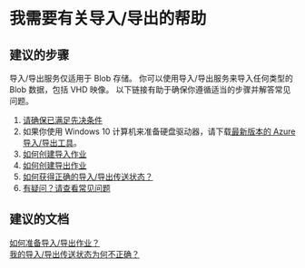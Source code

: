 <properties
    pageTitle="I need help with Import/Export"
    description="我需要有关导入/导出的帮助"
    service="microsoft.classicstorage"
    resource="storageaccounts"
    authors="kasparks"
    displayOrder="2"
    selfHelpType="resource"
    supportTopicIds=""
    resourceTags=""
    productPesIds="15629"
    cloudEnvironments="public"
/>


# <a name="i-need-help-with-importexport"></a>我需要有关导入/导出的帮助

## <a name="recommended-steps"></a>**建议的步骤**
导入/导出服务仅适用于 Blob 存储。 你可以使用导入/导出服务来导入任何类型的 Blob 数据，包括 VHD 映像。 以下链接有助于确保你遵循适当的步骤并解答常见问题。

1. [请确保已满足先决条件](https://azure.microsoft.com/documentation/articles/storage-import-export-service/#pre-requisites)
2. 如果你使用 Windows 10 计算机来准备硬盘驱动器，请下载[最新版本的 Azure 导入/导出工具](http://go.microsoft.com/fwlink/?LinkID=301900&clcid=0x409)。
3. [如何创建导入作业](https://azure.microsoft.com/documentation/articles/storage-import-export-service/#how-to-create-an-import-job)
4. [如何创建导出作业](https://azure.microsoft.com/documentation/articles/storage-import-export-service/#how-to-create-an-export-job)
5. [如何获得正确的导入/导出传送状态？](http://go.microsoft.com/fwlink/?LinkId=785090)
6. [有疑问？请查看常见问题](https://azure.microsoft.com/documentation/articles/storage-import-export-service/#frequently-asked-questions)


## <a name="recommended-documents"></a>**建议的文档**
[如何准备导入/导出作业？](http://go.microsoft.com/fwlink/?LinkId=785089)<br>
[我的导入/导出传送状态为何不正确？](http://go.microsoft.com/fwlink/?LinkId=785090)



<!--HONumber=Nov16_HO4-->


